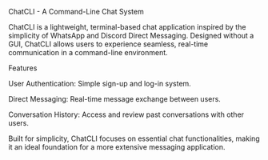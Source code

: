 ChatCLI - A Command-Line Chat System

ChatCLI is a lightweight, terminal-based chat application inspired by the simplicity of WhatsApp and Discord Direct Messaging. Designed without a GUI, ChatCLI allows users to experience seamless, real-time communication in a command-line environment.

Features

User Authentication: Simple sign-up and log-in system.

Direct Messaging: Real-time message exchange between users.

Conversation History: Access and review past conversations with other users.


Built for simplicity, ChatCLI focuses on essential chat functionalities, making it an ideal foundation for a more extensive messaging application.


